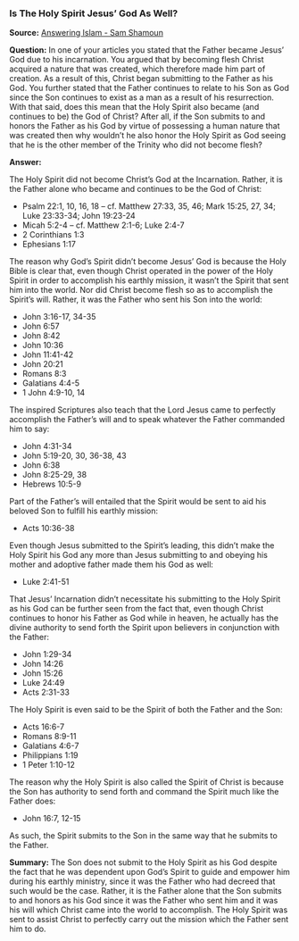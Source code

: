 ### Is The Holy Spirit Jesus’ God As Well?

**Source:** [Answering Islam - Sam Shamoun](https://www.answering-islam.org/authors/shamoun/qa/spirit_god_of_jesus.html)

**Question:**
In one of your articles you stated that the Father became Jesus’ God due to his incarnation. You argued that by becoming flesh Christ acquired a nature that was created, which therefore made him part of creation. As a result of this, Christ began submitting to the Father as his God. You further stated that the Father continues to relate to his Son as God since the Son continues to exist as a man as a result of his resurrection. With that said, does this mean that the Holy Spirit also became (and continues to be) the God of Christ? After all, if the Son submits to and honors the Father as his God by virtue of possessing a human nature that was created then why wouldn’t he also honor the Holy Spirit as God seeing that he is the other member of the Trinity who did not become flesh?

**Answer:**

The Holy Spirit did not become Christ’s God at the Incarnation. Rather, it is the Father alone who became and continues to be the God of Christ:

- Psalm 22:1, 10, 16, 18 – cf. Matthew 27:33, 35, 46; Mark 15:25, 27, 34; Luke 23:33-34; John 19:23-24
- Micah 5:2-4 – cf. Matthew 2:1-6; Luke 2:4-7
- 2 Corinthians 1:3
- Ephesians 1:17

The reason why God’s Spirit didn’t become Jesus’ God is because the Holy Bible is clear that, even though Christ operated in the power of the Holy Spirit in order to accomplish his earthly mission, it wasn’t the Spirit that sent him into the world. Nor did Christ become flesh so as to accomplish the Spirit’s will. Rather, it was the Father who sent his Son into the world:

- John 3:16-17, 34-35
- John 6:57
- John 8:42
- John 10:36
- John 11:41-42
- John 20:21
- Romans 8:3
- Galatians 4:4-5
- 1 John 4:9-10, 14

The inspired Scriptures also teach that the Lord Jesus came to perfectly accomplish the Father’s will and to speak whatever the Father commanded him to say:

- John 4:31-34
- John 5:19-20, 30, 36-38, 43
- John 6:38
- John 8:25-29, 38
- Hebrews 10:5-9

Part of the Father’s will entailed that the Spirit would be sent to aid his beloved Son to fulfill his earthly mission:

- Acts 10:36-38

Even though Jesus submitted to the Spirit’s leading, this didn’t make the Holy Spirit his God any more than Jesus submitting to and obeying his mother and adoptive father made them his God as well:

- Luke 2:41-51

That Jesus’ Incarnation didn’t necessitate his submitting to the Holy Spirit as his God can be further seen from the fact that, even though Christ continues to honor his Father as God while in heaven, he actually has the divine authority to send forth the Spirit upon believers in conjunction with the Father:

- John 1:29-34
- John 14:26
- John 15:26
- Luke 24:49
- Acts 2:31-33

The Holy Spirit is even said to be the Spirit of both the Father and the Son:

- Acts 16:6-7
- Romans 8:9-11
- Galatians 4:6-7
- Philippians 1:19
- 1 Peter 1:10-12

The reason why the Holy Spirit is also called the Spirit of Christ is because the Son has authority to send forth and command the Spirit much like the Father does:

- John 16:7, 12-15

As such, the Spirit submits to the Son in the same way that he submits to the Father.

**Summary:**
The Son does not submit to the Holy Spirit as his God despite the fact that he was dependent upon God’s Spirit to guide and empower him during his earthly ministry, since it was the Father who had decreed that such would be the case. Rather, it is the Father alone that the Son submits to and honors as his God since it was the Father who sent him and it was his will which Christ came into the world to accomplish. The Holy Spirit was sent to assist Christ to perfectly carry out the mission which the Father sent him to do. 